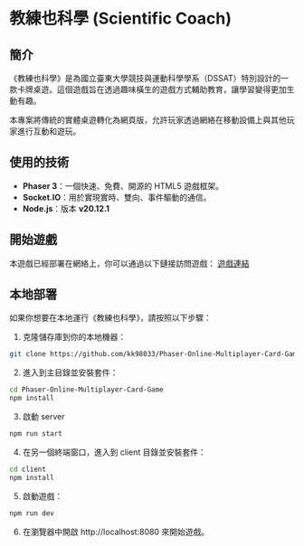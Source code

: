 # 教練也科學 (Scientific Coach)

## 簡介
《教練也科學》是為國立臺東大學競技與運動科學學系（DSSAT）特別設計的一款卡牌桌遊。這個遊戲旨在透過趣味橫生的遊戲方式輔助教育，讓學習變得更加生動有趣。

本專案將傳統的實體桌遊轉化為網頁版，允許玩家透過網絡在移動設備上與其他玩家進行互動和遊玩。

## 使用的技術
- **Phaser 3**：一個快速、免費、開源的 HTML5 遊戲框架。
- **Socket.IO**：用於實現實時、雙向、事件驅動的通信。
- **Node.js**：版本 **v20.12.1**

## 開始遊戲
本遊戲已經部署在網絡上，你可以通過以下鏈接訪問遊戲：
[遊戲連結](#)

## 本地部署
如果你想要在本地運行《教練也科學》，請按照以下步驟：

1. 克隆儲存庫到你的本地機器：

```bash
git clone https://github.com/kk98033/Phaser-Online-Multiplayer-Card-Game.git
```

2. 進入到主目錄並安裝套件：
```bash
cd Phaser-Online-Multiplayer-Card-Game
npm install
```

3. 啟動 server
```bash
npm run start
```

4. 在另一個終端窗口，進入到 client 目錄並安裝套件：
```bash
cd client
npm install
```

5. 啟動遊戲：
```bash
npm run dev
```

6. 在瀏覽器中開啟 http://localhost:8080 來開始遊戲。